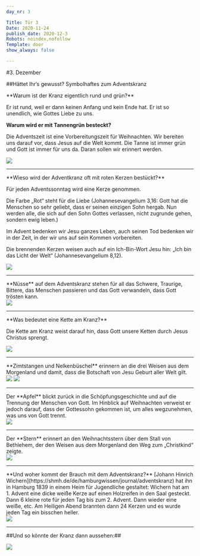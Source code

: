```yaml
---
day_nr: 3

Title: Tür 3
Date: 2020-11-24
publish_date: 2020-12-3
Robots: noindex,nofollow
Template: door
show_always: false

---
```


#3. Dezember

##Hättet Ihr‘s gewusst? Symbolhaftes zum Adventskranz

<div class="kranz-grid">
<div class="kranz-text" markdown='1'>
**Warum ist der Kranz eigentlich rund und grün?**

Er ist rund, weil er dann keinen Anfang und kein Ende hat. Er ist so unendlich, wie Gottes Liebe zu uns.

**Warum wird er mit Tannengrün besteckt?**

Die Adventszeit ist eine Vorbereitungszeit für Weihnachten. Wir bereiten uns darauf vor, dass Jesus auf die Welt kommt. Die Tanne ist immer grün und Gott ist immer für uns da. Daran sollen wir erinnert werden.
</div>
<div class="kranz-image">
    <img src="%assets_url%/pics/03/01.png"></img>
</div>

<hr></hr>

<div class="kranz-text" markdown='1'>
**Wieso wird der Adventkranz oft mit roten Kerzen bestückt?**

Für jeden Adventssonntag wird eine Kerze genommen. 

Die Farbe „Rot“ steht für die Liebe (Johannesevangelium 3,16: Gott hat die Menschen so sehr geliebt, dass er seinen einzigen Sohn hergab. Nun werden alle, die sich auf den Sohn Gottes verlassen, nicht zugrunde gehen, sondern ewig leben.)

Im Advent bedenken wir Jesu ganzes Leben, auch seinen Tod bedenken wir in der Zeit, in der wir uns auf sein Kommen vorbereiten.

Die brennenden Kerzen weisen auch auf ein Ich-Bin-Wort Jesu hin: „Ich bin das Licht der Welt“ (Johannesevangelium 8,12).
</div>

<div class="kranz-image">
    <img src="%assets_url%/pics/03/02.png"></img>
</div>

<hr></hr>

<div class="kranz-text" markdown='1'>
**Nüsse** auf dem Adventskranz stehen für all das Schwere, Traurige, Bittere, das Menschen passieren und das Gott verwandeln, dass Gott trösten kann.
</div>

<div class="kranz-image">
    <img src="%assets_url%/pics/03/03.png"></img>
</div>

<hr></hr>

<div class="kranz-text" markdown='1'>
**Was bedeutet eine Kette am Kranz?**

Die Kette am Kranz weist darauf hin, dass Gott unsere Ketten durch Jesus Christus sprengt.
</div>
<div class="kranz-image">
    <img src="%assets_url%/pics/03/04.png"></img>
</div>

<hr></hr>

<div class="kranz-text" markdown='1'>
**Zimtstangen und Nelkenbüschel** erinnern an die drei Weisen aus dem Morgenland und damit, dass die Botschaft von Jesu Geburt aller Welt gilt.
</div>
<div class="kranz-image">
    <img src="%assets_url%/pics/03/05.png"></img>
    <img src="%assets_url%/pics/03/06.png"></img>
</div>

<hr></hr>

<div class="kranz-text" markdown='1'>
Der **Apfel** blickt zurück in die Schöpfungsgeschichte und auf die Trennung der Menschen von Gott. Im Hinblick auf Weihnachten verweist er jedoch darauf, dass der Gottessohn gekommen ist, um alles wegzunehmen, was uns von Gott trennt.
</div>
<div class="kranz-image">
    <img src="%assets_url%/pics/03/07.png"></img>
</div>

<hr></hr>


<div class="kranz-text" markdown='1'>
Der **Stern** erinnert an den Weihnachtsstern über dem Stall von Bethlehem, der den Weisen aus dem Morgenland den Weg zum „Christkind“ zeigte.
</div>
<div class="kranz-image">
    <img src="%assets_url%/pics/03/08.png"></img>
</div>

<hr></hr>

<div class="kranz-text" markdown='1'>
**Und woher kommt der Brauch mit dem Adventskranz?** [Johann Hinrich Wichern](https://shmh.de/de/hamburgwissen/journal/adventskranz) hat ihn in Hamburg 1839 in einem Heim für Jugendliche gestaltet: Wichern hat am 1. Advent eine dicke weiße Kerze auf einen Holzreifen in den Saal gesteckt. Dann 6 kleine rote für jeden Tag bis zum 2. Advent. Dann wieder eine weiße, etc. Am Heiligen Abend brannten dann 24 Kerzen und es wurde jeden Tag ein bisschen heller.
</div>
<div class="kranz-image">
    <img src="%assets_url%/pics/03/09.png"></img>
</div>

<hr></hr>

</div>

##Und so könnte der Kranz dann aussehen:##


<div class="content-centered">
<img src="%assets_url%/pics/03/10.png" class="width-pct-90"/>
</div>
